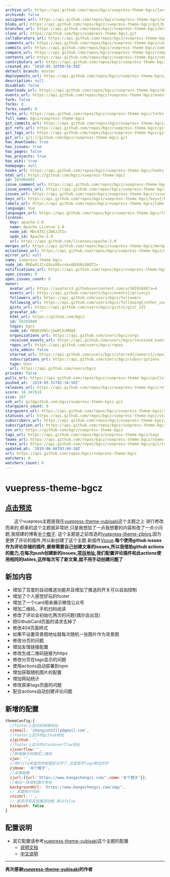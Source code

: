 ```yaml
---
archive_url: https://api.github.com/repos/bgcz/vuepress-theme-bgcz/{archive_format}{/ref}
archived: false
assignees_url: https://api.github.com/repos/bgcz/vuepress-theme-bgcz/assignees{/user}
blobs_url: https://api.github.com/repos/bgcz/vuepress-theme-bgcz/git/blobs{/sha}
branches_url: https://api.github.com/repos/bgcz/vuepress-theme-bgcz/branches{/branch}
clone_url: https://github.com/bgcz/vuepress-theme-bgcz.git
collaborators_url: https://api.github.com/repos/bgcz/vuepress-theme-bgcz/collaborators{/collaborator}
comments_url: https://api.github.com/repos/bgcz/vuepress-theme-bgcz/comments{/number}
commits_url: https://api.github.com/repos/bgcz/vuepress-theme-bgcz/commits{/sha}
compare_url: https://api.github.com/repos/bgcz/vuepress-theme-bgcz/compare/{base}...{head}
contents_url: https://api.github.com/repos/bgcz/vuepress-theme-bgcz/contents/{+path}
contributors_url: https://api.github.com/repos/bgcz/vuepress-theme-bgcz/contributors
created_at: '2019-05-10T09:56:50Z'
default_branch: master
deployments_url: https://api.github.com/repos/bgcz/vuepress-theme-bgcz/deployments
description: null
disabled: false
downloads_url: https://api.github.com/repos/bgcz/vuepress-theme-bgcz/downloads
events_url: https://api.github.com/repos/bgcz/vuepress-theme-bgcz/events
fork: false
forks: 0
forks_count: 0
forks_url: https://api.github.com/repos/bgcz/vuepress-theme-bgcz/forks
full_name: bgcz/vuepress-theme-bgcz
git_commits_url: https://api.github.com/repos/bgcz/vuepress-theme-bgcz/git/commits{/sha}
git_refs_url: https://api.github.com/repos/bgcz/vuepress-theme-bgcz/git/refs{/sha}
git_tags_url: https://api.github.com/repos/bgcz/vuepress-theme-bgcz/git/tags{/sha}
git_url: git://github.com/bgcz/vuepress-theme-bgcz.git
has_downloads: true
has_issues: true
has_pages: false
has_projects: true
has_wiki: true
homepage: null
hooks_url: https://api.github.com/repos/bgcz/vuepress-theme-bgcz/hooks
html_url: https://github.com/bgcz/vuepress-theme-bgcz
id: 185964492
issue_comment_url: https://api.github.com/repos/bgcz/vuepress-theme-bgcz/issues/comments{/number}
issue_events_url: https://api.github.com/repos/bgcz/vuepress-theme-bgcz/issues/events{/number}
issues_url: https://api.github.com/repos/bgcz/vuepress-theme-bgcz/issues{/number}
keys_url: https://api.github.com/repos/bgcz/vuepress-theme-bgcz/keys{/key_id}
labels_url: https://api.github.com/repos/bgcz/vuepress-theme-bgcz/labels{/name}
language: Vue
languages_url: https://api.github.com/repos/bgcz/vuepress-theme-bgcz/languages
license:
  key: apache-2.0
  name: Apache License 2.0
  node_id: MDc6TGljZW5zZTI=
  spdx_id: Apache-2.0
  url: https://api.github.com/licenses/apache-2.0
merges_url: https://api.github.com/repos/bgcz/vuepress-theme-bgcz/merges
milestones_url: https://api.github.com/repos/bgcz/vuepress-theme-bgcz/milestones{/number}
mirror_url: null
name: vuepress-theme-bgcz
node_id: MDEwOlJlcG9zaXRvcnkxODU5NjQ0OTI=
notifications_url: https://api.github.com/repos/bgcz/vuepress-theme-bgcz/notifications{?since,all,participating}
open_issues: 0
open_issues_count: 0
owner:
  avatar_url: https://avatars3.githubusercontent.com/u/50291048?v=4
  events_url: https://api.github.com/users/bgcz/events{/privacy}
  followers_url: https://api.github.com/users/bgcz/followers
  following_url: https://api.github.com/users/bgcz/following{/other_user}
  gists_url: https://api.github.com/users/bgcz/gists{/gist_id}
  gravatar_id: ''
  html_url: https://github.com/bgcz
  id: 50291048
  login: bgcz
  node_id: MDQ6VXNlcjUwMjkxMDQ4
  organizations_url: https://api.github.com/users/bgcz/orgs
  received_events_url: https://api.github.com/users/bgcz/received_events
  repos_url: https://api.github.com/users/bgcz/repos
  site_admin: false
  starred_url: https://api.github.com/users/bgcz/starred{/owner}{/repo}
  subscriptions_url: https://api.github.com/users/bgcz/subscriptions
  type: User
  url: https://api.github.com/users/bgcz
private: false
pulls_url: https://api.github.com/repos/bgcz/vuepress-theme-bgcz/pulls{/number}
pushed_at: '2019-05-31T02:34:50Z'
releases_url: https://api.github.com/repos/bgcz/vuepress-theme-bgcz/releases{/id}
score: 18.347618
size: 187
ssh_url: git@github.com:bgcz/vuepress-theme-bgcz.git
stargazers_count: 0
stargazers_url: https://api.github.com/repos/bgcz/vuepress-theme-bgcz/stargazers
statuses_url: https://api.github.com/repos/bgcz/vuepress-theme-bgcz/statuses/{sha}
subscribers_url: https://api.github.com/repos/bgcz/vuepress-theme-bgcz/subscribers
subscription_url: https://api.github.com/repos/bgcz/vuepress-theme-bgcz/subscription
svn_url: https://github.com/bgcz/vuepress-theme-bgcz
tags_url: https://api.github.com/repos/bgcz/vuepress-theme-bgcz/tags
teams_url: https://api.github.com/repos/bgcz/vuepress-theme-bgcz/teams
trees_url: https://api.github.com/repos/bgcz/vuepress-theme-bgcz/git/trees{/sha}
updated_at: '2019-06-06T03:04:30Z'
url: https://api.github.com/repos/bgcz/vuepress-theme-bgcz
watchers: 0
watchers_count: 0
---
```


# vuepress-theme-bgcz
## [点击预览](https://bgcz.github.io/)
&ensp;&ensp;&ensp;&ensp;这个vuepress主题是我在[vuepress-theme-yubisaki](https://github.com/Yubisaki/vuepress-theme-yubisaki)这个主题之上
进行修改而来的,原来的这个主题就非常好,只是我想加了一点我想要的内容和改了一点小问题,我搭建的博客[半个橙子](https://bgcz.github.io/).
这个主题是之前改造的[vuepress-theme-zjblog](https://www.npmjs.com/package/vuepress-theme-zjblog),因为更换了评论的插件,所以新创建了这个主题.新插件[Vssue](https://github.com/meteorlxy/vssue).**每个使用github issues作为评论存储的插件,都修需要自己创建文章的issues,所以我借助github actions的能力,在每次push创建新的issues,[项目地址](https://github.com/marketplace/actions/createissuebylables),我们配置评论插件和此actions使用相同的lables,这样每次写了新文章,就不用手动创建问题了**
## 新加内容
* 增加了百度的自动推送功能并且增加了推送的开关可以自由控制
* 增加了个人感觉好玩的footer
* 增加了一个card用来展示微信公众号
* 增加二维码，手机扫码阅读
* 修改了评论会初始化两次的问题(偶尔会出现)
* 把GithubCard页面的请求去掉了
* 修改404页面样式
* 如果不设置背景图地址就每次随机一张图片作为背景图
* 修改分页的问题
* 增加友情链接配置
* 修改生成二维码链接为https
* 修改分页在tags显示的问题
* 使用actions自动部署到npm
* 增加获取随机图片的配置
* 增加网站统计
* 修改原来tags页面的问题
* 配合actions自动创建评论问题
## 新增的配置
```js
themeConfig:{
  //footer上显示的邮箱地址
  zjemail: 'zhangjun521ly@gmail.com',
  //footer上显示的github地址
  zjgithub: '',
  //footer上显示的stackoverflow地址
  zjoverflow:'',
  //新增展示的微信二维码
  zjwx: '',
  //把title和首页的标题区分开了,这是首页logo旁边的字
  zjHome: '半个橙子',
  //友情链接
  zjurl:[{url:'https://www.bangechengzi.com/',name:'半个橙子'}],
  //每日一张随机图片地址
  backgroundUrl: 'https://www.bangechengzi.com/img/',
  // 友盟统计代码
  cnzzUrl: ''，
  // 是否开启百度推送功能 默认false
  baidpush: false
}
```

## 配置说明
 * 其它配置请参考[vuepress-theme-yubisaki](https://github.com/Yubisaki/vuepress-theme-yubisaki)这个主题的配置
     * [说明文档](https://github.com/Bloss/vuepress-theme-yubisaki/blob/master/README.md)
     * [中文说明](https://wuwaki.me/yubisaki/usage.html)
----
__再次感谢[vuepress-theme-yubisaki](https://github.com/Yubisaki/vuepress-theme-yubisaki)的作者__
